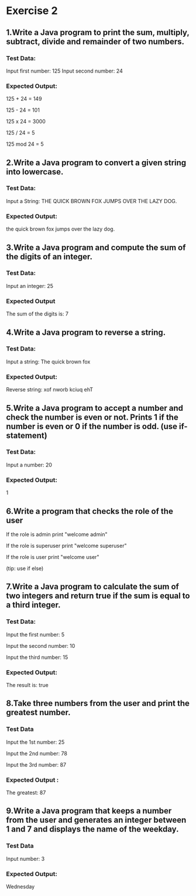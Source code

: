 
# Exercise 2

## 1.Write a Java program to print the sum, multiply, subtract, divide and remainder of two numbers.  
### Test Data:
Input first number: 125
Input second number: 24
### Expected Output:
125 + 24 = 149

125 - 24 = 101

125 x 24 = 3000

125 / 24 = 5

125 mod 24 = 5


## 2.Write a Java program to convert a given string into lowercase.  
### Test Data:
Input a String: THE QUICK BROWN FOX JUMPS OVER THE LAZY DOG.  
### Expected Output:
the quick brown fox jumps over the lazy dog.


## 3.Write a Java program and compute the sum of the digits of an integer. 
### Test Data:
Input an integer: 25

### Expected Output
The sum of the digits is: 7


## 4.Write a Java program to reverse a string.  
### Test Data:
Input a string: The quick brown fox
### Expected Output:
Reverse string: xof nworb kciuq ehT


## 5.Write a Java program to accept a number and check the number is even or not. Prints 1 if the number is even or 0 if the number is odd. (use if-statement) 
### Test Data:
Input a number: 20  
### Expected Output:
1


## 6.Write a program that checks the role of the user
If the role is admin print "welcome admin"

If the role is superuser print "welcome superuser"

If the role is user print "welcome user"
 
(tip: use if else)



## 7.Write a Java program to calculate the sum of two integers and return true if the sum is equal to a third integer. 
### Test Data:
Input the first number: 5

Input the second number: 10

Input the third number: 15   
### Expected Output:
The result is: true


## 8.Take three numbers from the user and print the greatest number.  
### Test Data
Input the 1st number: 25

Input the 2nd number: 78

Input the 3rd number: 87
### Expected Output :
The greatest: 87



## 9.Write a Java program that keeps a number from the user and generates an integer between 1 and 7 and displays the name of the weekday. 
### Test Data
Input number: 3
### Expected Output:
Wednesday



